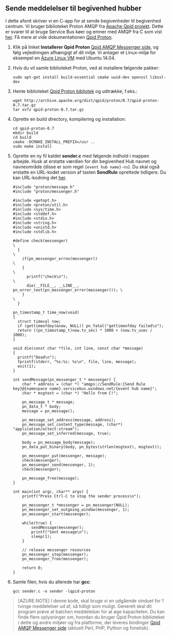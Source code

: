## <a name="send-messages-to-event-hubs"></a>Sende meddelelser til begivenhed hubber

I dette afsnit skriver vi en C-app for at sende begivenheder til begivenhed centrum. Vi bruger biblioteket Proton AMQP fra [Apache Qpid projekt](http://qpid.apache.org/). Dette er svarer til at bruge Service Bus køer og emner med AMQP fra C som vist [her](https://code.msdn.microsoft.com/Using-Apache-Qpid-Proton-C-afd76504). Få mere at vide dokumentationen [Qpid Proton](http://qpid.apache.org/proton/index.html).

1. Klik på linket **Installerer Qpid Proton** [Qpid AMQP Messenger side](http://qpid.apache.org/components/messenger/index.html), og følg vejledningen afhængigt af dit miljø. Vi antager et Linux-miljø for eksempel en [Azure Linux VM](../articles/virtual-machines/virtual-machines-linux-quick-create-cli.md) med Ubuntu 14.04.

2. Hvis du vil samle biblioteket Proton, ved at installere følgende pakker:

    ```
    sudo apt-get install build-essential cmake uuid-dev openssl libssl-dev
    ```

3. Hente biblioteket [Qpid Proton bibliotek](http://qpid.apache.org/proton/index.html) og udtrække, f.eks.:

    ```
    wget http://archive.apache.org/dist/qpid/proton/0.7/qpid-proton-0.7.tar.gz
    tar xvfz qpid-proton-0.7.tar.gz
    ```

4. Oprette en build directory, kompilering og installation:

    ```
    cd qpid-proton-0.7
    mkdir build
    cd build
    cmake -DCMAKE_INSTALL_PREFIX=/usr ..
    sudo make install
    ```

5. Oprette en ny fil kaldet **sender.c** med følgende indhold i mappen arbejde. Husk at erstatte værdien for din begivenhed Hub navnet og navneområde (disse er som regel `{event hub name}-ns`). Du skal også erstatte en URL-kodet version af tasten **SendRule** oprettede tidligere. Du kan URL-kodning det [her](http://www.w3schools.com/tags/ref_urlencode.asp).

    ```
    #include "proton/message.h"
    #include "proton/messenger.h"

    #include <getopt.h>
    #include <proton/util.h>
    #include <sys/time.h>
    #include <stddef.h>
    #include <stdio.h>
    #include <string.h>
    #include <unistd.h>
    #include <stdlib.h>

    #define check(messenger)                                                     \
      {                                                                          \
        if(pn_messenger_errno(messenger))                                        \
        {                                                                        \
          printf("check\n");                                                     \
          die(__FILE__, __LINE__, pn_error_text(pn_messenger_error(messenger))); \
        }                                                                        \
      }  

    pn_timestamp_t time_now(void)
    {
      struct timeval now;
      if (gettimeofday(&now, NULL)) pn_fatal("gettimeofday failed\n");
      return ((pn_timestamp_t)now.tv_sec) * 1000 + (now.tv_usec / 1000);
    }  

    void die(const char *file, int line, const char *message)
    {
      printf("Dead\n");
      fprintf(stderr, "%s:%i: %s\n", file, line, message);
      exit(1);
    }

    int sendMessage(pn_messenger_t * messenger) {
        char * address = (char *) "amqps://SendRule:{Send Rule key}@{namespace name}.servicebus.windows.net/{event hub name}";
        char * msgtext = (char *) "Hello from C!";

        pn_message_t * message;
        pn_data_t * body;
        message = pn_message();

        pn_message_set_address(message, address);
        pn_message_set_content_type(message, (char*) "application/octect-stream");
        pn_message_set_inferred(message, true);

        body = pn_message_body(message);
        pn_data_put_binary(body, pn_bytes(strlen(msgtext), msgtext));

        pn_messenger_put(messenger, message);
        check(messenger);
        pn_messenger_send(messenger, 1);
        check(messenger);

        pn_message_free(message);
    }

    int main(int argc, char** argv) {
        printf("Press Ctrl-C to stop the sender process\n");

        pn_messenger_t *messenger = pn_messenger(NULL);
        pn_messenger_set_outgoing_window(messenger, 1);
        pn_messenger_start(messenger);

        while(true) {
            sendMessage(messenger);
            printf("Sent message\n");
            sleep(1);
        }

        // release messenger resources
        pn_messenger_stop(messenger);
        pn_messenger_free(messenger);

        return 0;
    }
    ```

6. Samle filen, hvis du allerede har **gcc**:

    ```
    gcc sender.c -o sender -lqpid-proton
    ```

> [AZURE.NOTE] I denne kode, skal bruge vi en udgående vinduet for 1 tvinge meddelelser ud af, så tidligt som muligt. Generelt skal dit program prøve at batchen meddelelser for at øge kapaciteten. Du kan finde flere oplysninger om, hvordan du bruger Qpid Proton biblioteket i dette og andre miljøer og fra platforme, der leveres bindinger [Qpid AMQP Messenger side](http://qpid.apache.org/components/messenger/index.html) (aktuelt Perl, PHP, Python og fonetisk).
